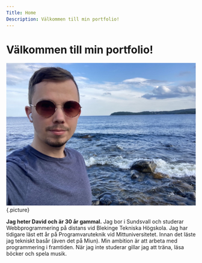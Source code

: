 ```yaml
---
Title: Home
Description: Välkommen till min portfolio!
---
```


Välkommen till min portfolio!
=============================

![Bild på mig](./assets/img/me.jpg) {.picture}

**Jag heter David och är 30 år gammal.** Jag bor i Sundsvall och studerar Webbprogrammering på distans vid Blekinge Tekniska Högskola. Jag har tidigare läst ett år på Programvaruteknik vid Mittuniversitetet. Innan det läste jag tekniskt basår (även det på Miun). Min ambition är att arbeta med programmering i framtiden. När jag inte studerar gillar jag att träna, läsa böcker och spela musik.
